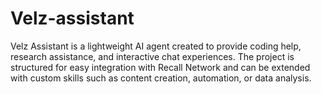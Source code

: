 # Velz-assistant
Velz Assistant is a lightweight AI agent created to provide coding help, research assistance, and interactive chat experiences. The project is structured for easy integration with Recall Network and can be extended with custom skills such as content creation, automation, or data analysis.

